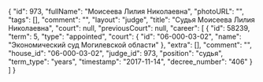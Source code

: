 {
    "id": 973,
    "fullName": "Моисеева Лилия Николаевна",
    "photoURL": "",
    "tags": [],
    "comment": "",
    "layout": "judge",
    "title": "Судья Моисеева Лилия Николаевна",
    "court": null,
    "previousCourt": null,
    "career": [
        {
            "id": 58239,
            "term": 5,
            "type": "appointed",
            "court": {
                "id": "06-000-03-02",
                "name": "Экономический суд Могилевской области"
            },
            "extra": [],
            "comment": "",
            "house_id": "06-000-03-02",
            "judge_id": 973,
            "position": "судья",
            "term_type": "years",
            "timestamp": "2017-11-14",
            "decree_number": "406"
        }
    ]
}
